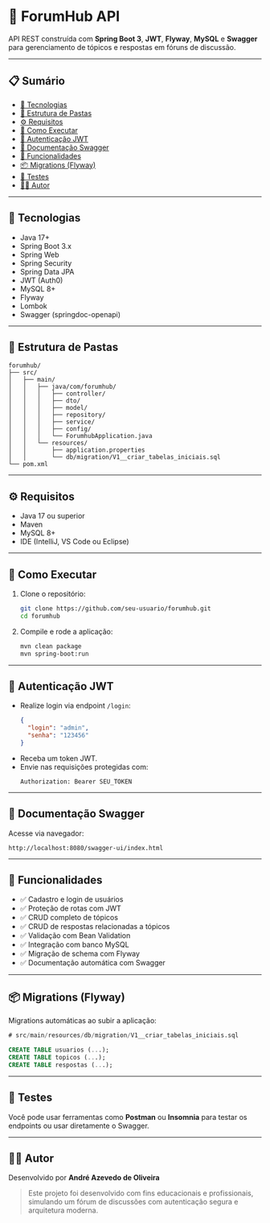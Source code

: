# 🧠 ForumHub API

API REST construída com **Spring Boot 3**, **JWT**, **Flyway**, **MySQL** e **Swagger** para gerenciamento de tópicos e respostas em fóruns de discussão.

---

## 📋 Sumário

- [🚀 Tecnologias](#-tecnologias)
- [📁 Estrutura de Pastas](#-estrutura-de-pastas)
- [⚙️ Requisitos](#️-requisitos)
- [🏁 Como Executar](#-como-executar)
- [🔐 Autenticação JWT](#-autenticação-jwt)
- [📡 Documentação Swagger](#-documentação-swagger)
- [📌 Funcionalidades](#-funcionalidades)
- [📦 Migrations (Flyway)](#-migrations-flyway)
- [🧪 Testes](#-testes)
- [🧑‍💻 Autor](#-autor)

---

## 🚀 Tecnologias

- Java 17+
- Spring Boot 3.x
- Spring Web
- Spring Security
- Spring Data JPA
- JWT (Auth0)
- MySQL 8+
- Flyway
- Lombok
- Swagger (springdoc-openapi)

---

## 📁 Estrutura de Pastas

```
forumhub/
├── src/
│   ├── main/
│   │   ├── java/com/forumhub/
│   │   │   ├── controller/
│   │   │   ├── dto/
│   │   │   ├── model/
│   │   │   ├── repository/
│   │   │   ├── service/
│   │   │   ├── config/
│   │   │   └── ForumhubApplication.java
│   │   └── resources/
│   │       ├── application.properties
│   │       └── db/migration/V1__criar_tabelas_iniciais.sql
└── pom.xml
```

---

## ⚙️ Requisitos

- Java 17 ou superior
- Maven
- MySQL 8+
- IDE (IntelliJ, VS Code ou Eclipse)

---

## 🏁 Como Executar

1. Clone o repositório:
   ```bash
   git clone https://github.com/seu-usuario/forumhub.git
   cd forumhub
   ```

2. Compile e rode a aplicação:
   ```bash
   mvn clean package
   mvn spring-boot:run
   ```

---

## 🔐 Autenticação JWT

- Realize login via endpoint `/login`:
  ```json
  {
    "login": "admin",
    "senha": "123456"
  }
  ```
- Receba um token JWT.
- Envie nas requisições protegidas com:
  ```http
  Authorization: Bearer SEU_TOKEN
  ```

---

## 📡 Documentação Swagger

Acesse via navegador:

```
http://localhost:8080/swagger-ui/index.html
```

---

## 📌 Funcionalidades

- ✅ Cadastro e login de usuários
- ✅ Proteção de rotas com JWT
- ✅ CRUD completo de tópicos
- ✅ CRUD de respostas relacionadas a tópicos
- ✅ Validação com Bean Validation
- ✅ Integração com banco MySQL
- ✅ Migração de schema com Flyway
- ✅ Documentação automática com Swagger

---

## 📦 Migrations (Flyway)

Migrations automáticas ao subir a aplicação:

```sql
# src/main/resources/db/migration/V1__criar_tabelas_iniciais.sql

CREATE TABLE usuarios (...);
CREATE TABLE topicos (...);
CREATE TABLE respostas (...);
```

---

## 🧪 Testes

Você pode usar ferramentas como **Postman** ou **Insomnia** para testar os endpoints ou usar diretamente o Swagger.

---

## 🧑‍💻 Autor

Desenvolvido por **André Azevedo de  Oliveira**


> Este projeto foi desenvolvido com fins educacionais e profissionais, simulando um fórum de discussões com autenticação segura e arquitetura moderna.
